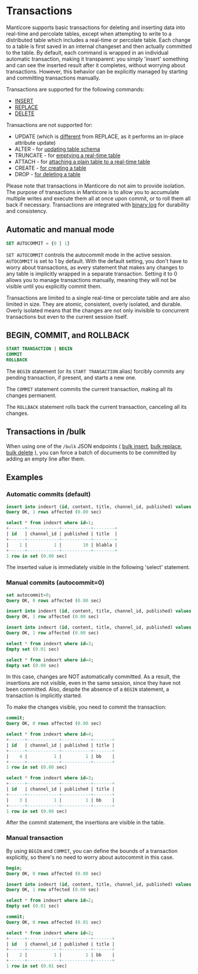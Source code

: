 # Transactions

Manticore supports basic transactions for deleting and inserting data into real-time and percolate tables, except when attempting to write to a distributed table which includes a real-time or percolate table. Each change to a table is first saved in an internal changeset and then actually committed to the table. By default, each command is wrapped in an individual automatic transaction, making it transparent: you simply 'insert' something and can see the inserted result after it completes, without worrying about transactions. However, this behavior can be explicitly managed by starting and committing transactions manually.

Transactions are supported for the following commands:
* [INSERT](../Data_creation_and_modification/Adding_documents_to_a_table/Adding_documents_to_a_real-time_table.md)
* [REPLACE](../Data_creation_and_modification/Updating_documents/REPLACE.md)
* [DELETE](../Data_creation_and_modification/Deleting_documents.md)

Transactions are not supported for:
* UPDATE (which is [different](../Data_creation_and_modification/Updating_documents/REPLACE_vs_UPDATE.md) from REPLACE, as it performs an in-place attribute update)
* ALTER - for [updating table schema](../Updating_table_schema_and_settings.md)
* TRUNCATE - for [emptying a real-time table](../Emptying_a_table.md)
* ATTACH - for [attaching a plain table to a real-time table](../Data_creation_and_modification/Adding_data_from_external_storages/Adding_data_to_tables/Attaching_a_plain_table_to_RT_table.md)
* CREATE - [for creating a table](../Creating_a_table/Local_tables.md)
* DROP - [for deleting a table](../Deleting_a_table.md)

Please note that transactions in Manticore do not aim to provide isolation. The purpose of transactions in Manticore is to allow you to accumulate multiple writes and execute them all at once upon commit, or to roll them all back if necessary. Transactions are integrated with [binary log](../Logging/Binary_logging.md) for durability and consistency.

## Automatic and manual mode

```sql
SET AUTOCOMMIT = {0 | 1}
```

`SET AUTOCOMMIT` controls the autocommit mode in the active session. `AUTOCOMMIT` is set to 1 by default. With the default setting, you don't have to worry about transactions, as every statement that makes any changes to any table is implicitly wrapped in a separate transaction. Setting it to 0 allows you to manage transactions manually, meaning they will not be visible until you explicitly commit them.

Transactions are limited to a single real-time or percolate table and are also limited in size. They are atomic, consistent, overly isolated, and durable. Overly isolated means that the changes are not only invisible to concurrent transactions but even to the current session itself.

## BEGIN, COMMIT, and ROLLBACK

```sql
START TRANSACTION | BEGIN
COMMIT
ROLLBACK
```

The `BEGIN` statement (or its `START TRANSACTION` alias) forcibly commits any pending transaction, if present, and starts a new one.

The `COMMIT` statement commits the current transaction, making all its changes permanent.

The `ROLLBACK` statement rolls back the current transaction, canceling all its changes.

## Transactions in /bulk

When using one of the `/bulk` JSON endpoints ( [bulk insert](../Data_creation_and_modification/Adding_documents_to_a_table/Adding_documents_to_a_real-time_table.md?client=JSON#Bulk-adding-documents), [bulk replace](../Data_creation_and_modification/Updating_documents/REPLACE.md?client=JSON#Bulk-replace), [bulk delete](../Data_creation_and_modification/Deleting_documents.md?client=JSON#Bulk-deletion) ), you can force a batch of documents to be committed by adding an empty line after them.

## Examples

### Automatic commits (default)

```sql
insert into indexrt (id, content, title, channel_id, published) values (1, 'aa', 'blabla', 1, 10);
Query OK, 1 rows affected (0.00 sec)

select * from indexrt where id=1;
+------+------------+-----------+--------+
| id   | channel_id | published | title  |
+------+------------+-----------+--------+
|    1 |          1 |        10 | blabla |
+------+------------+-----------+--------+
1 row in set (0.00 sec)
```

The inserted value is immediately visible in the following 'select' statement.

### Manual commits (autocommit=0)

```sql
set autocommit=0;
Query OK, 0 rows affected (0.00 sec)

insert into indexrt (id, content, title, channel_id, published) values (3, 'aa', 'bb', 1, 1);
Query OK, 1 row affected (0.00 sec)

insert into indexrt (id, content, title, channel_id, published) values (4, 'aa', 'bb', 1, 1);
Query OK, 1 row affected (0.00 sec)

select * from indexrt where id=3;
Empty set (0.01 sec)

select * from indexrt where id=4;
Empty set (0.00 sec)
```

In this case, changes are NOT automatically committed. As a result, the insertions are not visible, even in the same session, since they have not been committed. Also, despite the absence of a `BEGIN` statement, a transaction is implicitly started.

To make the changes visible, you need to commit the transaction:

```sql
commit;
Query OK, 0 rows affected (0.00 sec)

select * from indexrt where id=4;
+------+------------+-----------+-------+
| id   | channel_id | published | title |
+------+------------+-----------+-------+
|    4 |          1 |         1 | bb    |
+------+------------+-----------+-------+
1 row in set (0.00 sec)

select * from indexrt where id=3;
+------+------------+-----------+-------+
| id   | channel_id | published | title |
+------+------------+-----------+-------+
|    3 |          1 |         1 | bb    |
+------+------------+-----------+-------+
1 row in set (0.00 sec)
```

After the commit statement, the insertions are visible in the table.

### Manual transaction

By using `BEGIN` and `COMMIT`, you can define the bounds of a transaction explicitly, so there's no need to worry about autocommit in this case.

```sql
begin;
Query OK, 0 rows affected (0.00 sec)

insert into indexrt (id, content, title, channel_id, published) values (2, 'aa', 'bb', 1, 1);
Query OK, 1 row affected (0.00 sec)

select * from indexrt where id=2;
Empty set (0.01 sec)

commit;
Query OK, 0 rows affected (0.01 sec)

select * from indexrt where id=2;
+------+------------+-----------+-------+
| id   | channel_id | published | title |
+------+------------+-----------+-------+
|    2 |          1 |         1 | bb    |
+------+------------+-----------+-------+
1 row in set (0.01 sec)
```


<!-- proofread -->
